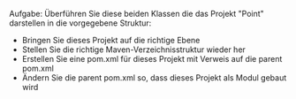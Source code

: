 Aufgabe: Überführen Sie diese beiden Klassen die das Projekt "Point" darstellen in die vorgegebene Struktur:

- Bringen Sie dieses Projekt auf die richtige Ebene
- Stellen Sie die richtige Maven-Verzeichnisstruktur wieder her
- Erstellen Sie eine pom.xml für dieses Projekt mit Verweis auf die parent pom.xml
- Ändern Sie die parent pom.xml so, dass dieses Projekt als Modul gebaut wird